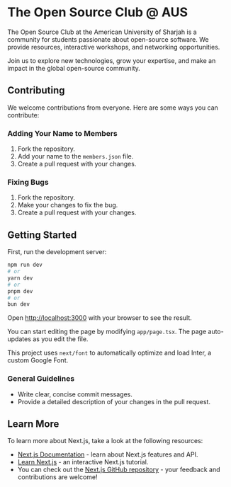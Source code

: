 # The Open Source Club @ AUS

The Open Source Club at the American University of Sharjah is a community for students passionate about open-source software. We provide resources, interactive workshops, and networking opportunities.

Join us to explore new technologies, grow your expertise, and make an impact in the global open-source community.

## Contributing

We welcome contributions from everyone. Here are some ways you can contribute:

### Adding Your Name to Members

1. Fork the repository.
2. Add your name to the `members.json` file.
3. Create a pull request with your changes.

### Fixing Bugs

1. Fork the repository.
2. Make your changes to fix the bug.
3. Create a pull request with your changes.

## Getting Started

First, run the development server:

```bash
npm run dev
# or
yarn dev
# or
pnpm dev
# or
bun dev
```

Open [http://localhost:3000](http://localhost:3000) with your browser to see the result.

You can start editing the page by modifying `app/page.tsx`. The page auto-updates as you edit the file.

This project uses `next/font` to automatically optimize and load Inter, a custom Google Font.

### General Guidelines

- Write clear, concise commit messages.
- Provide a detailed description of your changes in the pull request.

## Learn More

To learn more about Next.js, take a look at the following resources:

- [Next.js Documentation](https://nextjs.org/docs) - learn about Next.js features and API.
- [Learn Next.js](https://nextjs.org/learn) - an interactive Next.js tutorial.
- You can check out the [Next.js GitHub repository](https://github.com/vercel/next.js) - your feedback and contributions are welcome!
